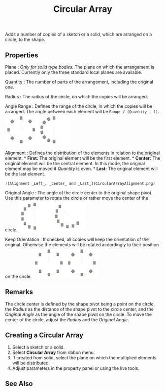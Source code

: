 ﻿---
uid: 07407809-3236-4469-ad99-526aab13b6e7
title: Circular Array
---
Adds a number of copies of a sketch or a solid, which are arranged on a circle, to the shape.

## Properties
Plane
:   _Only for solid type bodies._
    The plane on which the arrangement is placed. Currently only the three standard local planes are available.

Quantity
:   The number of parts of the arrangement, including the original one.

Radius
:   The radius of the circle, on which the copies will be arranged.

Angle Range
:   Defines the range of the circle, in which the copies will be arranged. The angle between each element will be `Range / (Quantity - 1)`.
    ![_Angle Range = 360°_, _Angle Range = 180°_](CircularArrayAngleRange.png)

Alignment
:   Defines the distribution of the elements in relation to the original element.
    * __First:__ The original element will be the first element.
    * __Center:__ The original element will be the central element. In this mode, the original element may be moved if _Quantity_ is even.
    * __Last:__ The original element will be the last element.
    
    ![Alignment _Left_, _Center_ and _Last_](CircularArrayAlignment.png)

Original Angle
:   The angle of the circle center to the original shape pivot. Use this parameter to rotate the circle or rather move the center of the circle.
    ![_Original Angle = 0°_, _Original Angle = 45°_](CircularArrayOriginalAngle.png)

Keep Orientation
:   If checked, all copies will keep the orientation of the original. Otherwise the elements will be rotated accordingly to their position on the circle.
    ![_Keep Orientation_ checked and unchecked](CircularArrayKeepOrientation.png)

## Remarks
The circle center is defined by the shape pivot being a point on the circle, the _Radius_ as the distance of the shape pivot to the circle center, and the _Original Angle_ as the angle of the shape pivot on the circle. To move the center of the circle, adjust the _Radius_ and the _Original Angle_.

## Creating a Circular Array
1. Select a sketch or a solid.
2. Select __Circular Array__ from ribbon menu.
3. If created from solid, select the plane on which the multiplied elements will be distributed.
4. Adjust parameters in the property panel or using the live tools.

## See Also
[](xref:c867c6ad-f4ce-432b-a097-99596e31fea1)

